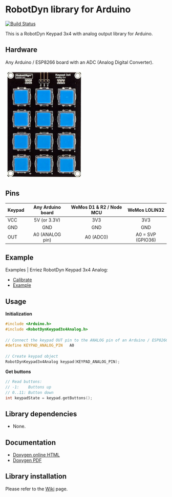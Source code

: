 # RobotDyn  library for Arduino
[![Build Status](https://travis-ci.org/Erriez/ErriezRobotDynKeypad3x4Analog.svg?branch=master)](https://travis-ci.org/ErriezRobotDynKeypad3x4Analog)

This is a RobotDyn Keypad 3x4 with analog output library for Arduino.

## Hardware
Any Arduino / ESP8266 board with an ADC (Analog Digital Converter).

![RobotDyn Keypad 3x4 Analog](https://raw.githubusercontent.com/Erriez/ErriezRobotDynKeypad3x4Analog/master/extras/RobotDynKeypad3x4Analog.png)

## Pins

| Keypad | Any Arduino board | WeMos D1 & R2 / Node MCU |   WeMos LOLIN32   |
| ------ | :---------------: | :----------------------: | :---------------: |
| VCC    |   5V (or 3.3V)    |           3V3            |        3V3        |
| GND    |        GND        |           GND            |        GND        |
| OUT    |  A0 (ANALOG pin)  |        A0 (ADC0)         | A0 = SVP (GPIO36) |

## Example

Examples | Erriez RobotDyn Keypad 3x4 Analog:

* [Calibrate](https://github.com/Erriez/ErriezRobotDynKeypad3x4Analog/blob/master/examples/Calibrate/Calibrate.ino)
* [Example](https://github.com/Erriez/ErriezRobotDynKeypad3x4Analog/blob/master/examples/Example/Example.ino)

## Usage

**Initialization**

```c++
#include <Arduino.h>
#include <RobotDynKeypad3x4Analog.h>

// Connect the keypad OUT pin to the ANALOG pin of an Arduino / ESP8266 / ESP32 board
#define KEYPAD_ANALOG_PIN   A0

// Create keypad object
RobotDynKeypad3x4Analog keypad(KEYPAD_ANALOG_PIN);
```

**Get buttons**

```c++
// Read buttons:
// -1:    Buttons up
// 0..11: Button down
int keypadState = keypad.getButtons();
```

## Library dependencies

- None.

## Documentation

- [Doxygen online HTML](https://Erriez.github.io/ErriezRobotDynKeypad3x4Analog/)
- [Doxygen PDF](https://github.com/Erriez/ErriezRobotDynKeypad3x4Analog/raw/master/docs/latex/refman.pdf)

## Library installation

Please refer to the [Wiki](https://github.com/Erriez/ErriezArduinoLibrariesAndSketches/wiki) page.
